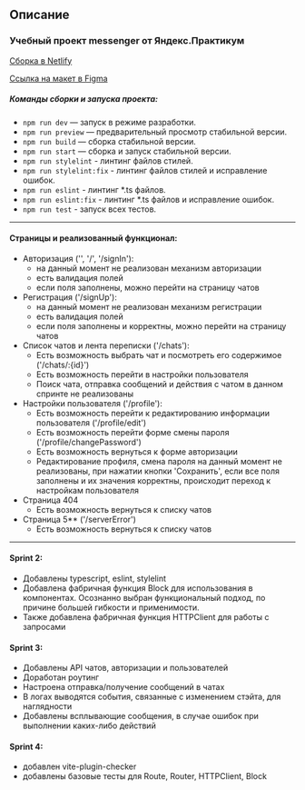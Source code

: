 ## Описание

### Учебный проект messenger от Яндекс.Практикум

[Сборка в Netlify](https://deploy-preview-5--reliable-salmiakki-311a25.netlify.app/)

[Ссылка на макет в Figma](https://www.figma.com/file/KNTCZXXiBQP3vwKKpwwD67/Chat_external_link-(Copy))

##### Команды сборки и запуска проекта:

- `npm run dev` — запуск в режиме разработки.
- `npm run preview` — предварительный просмотр стабильной версии.
- `npm run build` — сборка стабильной версии.
- `npm run start` — сборка и запуск стабильной версии.
- `npm run stylelint` - линтинг файлов стилей.
- `npm run stylelint:fix` - линтинг файлов стилей и исправление ошибок.
- `npm run eslint` - линтинг *.ts файлов.
- `npm run eslint:fix` - линтинг *.ts файлов и исправление ошибок.
- `npm run test` - запуск всех тестов.

___

#### Страницы и реализованный функционал:

- Авторизация ('', '/', '/signIn'):
    - на данный момент не реализован механизм авторизации
    - есть валидация полей
    - если поля заполнены, можно перейти на страницу чатов
- Регистрация ('/signUp'):
    - на данный момент не реализован механизм регистрации
    - есть валидация полей
    - если поля заполнены и корректны, можно перейти на страницу чатов
- Список чатов и лента переписки  ('/chats'):
    - Есть возможность выбрать чат и посмотреть его содержимое   ('/chats/:{id}')
    - Есть возможность перейти в настройки пользователя
    - Поиск чата, отправка сообщений и действия с чатом в данном спринте не реализованы
- Настройки пользователя ('/profile'):
    - Есть возможность перейти к редактированию информации пользователя ('/profile/edit')
    - Есть возможность перейти форме смены пароля ('/profile/changePassword')
    - Есть возможность вернуться к форме авторизации
    - Редактирование профиля, смена пароля на данный момент не реализованы, при нажатии кнопки 'Сохранить', если все
      поля
      заполнены и их значения корректны, происходит переход к настройкам пользователя
- Страница 404
    - Есть возможность вернуться к списку чатов
- Страница 5** ('/serverError')
    - Есть возможность вернуться к списку чатов

---

#### Sprint 2:

- Добавлены typescript, eslint, stylelint
- Добавлена фабричная функция Block для использования в компонентах. Осознанно выбран функциональный подход, по причине
  большей гибкости и применимости.
- Также добавлена фабричная функция HTTPClient для работы с запросами

#### Sprint 3:

- Добавлены API чатов, авторизации и пользователей
- Доработан роутинг
- Настроена отправка/получение сообщений в чатах
- В логах выводятся события, связанные с изменением стэйта, для наглядности
- Добавлены всплывающие сообщения, в случае ошибок при выполнении каких-либо действий

#### Sprint 4:

- добавлен vite-plugin-checker
- добавлены базовые тесты для Route, Router, HTTPClient, Block


